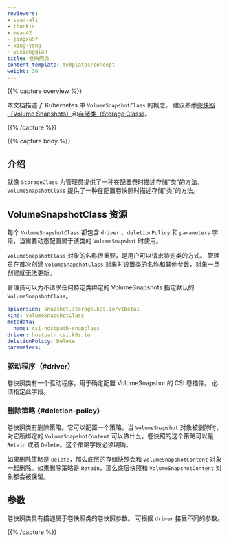 ```yaml
---
reviewers:
- saad-ali
- thockin
- msau42
- jingxu97
- xing-yang
- yuxiangqian
title: 卷快照类
content_template: templates/concept
weight: 30
---
```


{{% capture overview %}}

<!--
This document describes the concept of `VolumeSnapshotClass` in Kubernetes. Familiarity
with [volume snapshots](/docs/concepts/storage/volume-snapshots/) and
[storage classes](/docs/concepts/storage/storage-classes) is suggested.
-->
本文档描述了 Kubernetes 中 `VolumeSnapshotClass` 的概念。 建议熟悉[卷快照（Volume Snapshots）](/docs/concepts/storage/volume-snapshots/)和[存储类（Storage Class）](/docs/concepts/storage/storage-classes)。

{{% /capture %}}


{{% capture body %}}

<!--
## Introduction

Just like `StorageClass` provides a way for administrators to describe the "classes"
of storage they offer when provisioning a volume, `VolumeSnapshotClass` provides a
way to describe the "classes" of storage when provisioning a volume snapshot.
-->
## 介绍

就像 `StorageClass` 为管理员提供了一种在配置卷时描述存储“类”的方法，`VolumeSnapshotClass` 提供了一种在配置卷快照时描述存储“类”的方法。

<!--
## The VolumeSnapshotClass Resource

Each `VolumeSnapshotClass` contains the fields `driver`, `deletionPolicy`, and `parameters`,
which are used when a `VolumeSnapshot` belonging to the class needs to be
dynamically provisioned.

The name of a `VolumeSnapshotClass` object is significant, and is how users can
request a particular class. Administrators set the name and other parameters
of a class when first creating `VolumeSnapshotClass` objects, and the objects cannot
be updated once they are created.

Administrators can specify a default `VolumeSnapshotClass` just for VolumeSnapshots
that don't request any particular class to bind to.
-->
## VolumeSnapshotClass 资源

每个 `VolumeSnapshotClass` 都包含 `driver` 、`deletionPolicy` 和 `parameters` 字段，当需要动态配置属于该类的 `VolumeSnapshot` 时使用。

`VolumeSnapshotClass` 对象的名称很重要，是用户可以请求特定类的方式。
管理员在首次创建 `VolumeSnapshotClass` 对象时设置类的名称和其他参数，对象一旦创建就无法更新。

管理员可以为不请求任何特定类绑定的 VolumeSnapshots 指定默认的 `VolumeSnapshotClass`。

```yaml
apiVersion: snapshot.storage.k8s.io/v1beta1
kind: VolumeSnapshotClass
metadata:
  name: csi-hostpath-snapclass
driver: hostpath.csi.k8s.io
deletionPolicy: Delete
parameters:
```

<!--
### Driver

Volume snapshot classes have a driver that determines what CSI volume plugin is
used for provisioning VolumeSnapshots. This field must be specified.
-->
### 驱动程序（#driver）

卷快照类有一个驱动程序，用于确定配置 VolumeSnapshot 的 CSI 卷插件。 必须指定此字段。

<!--
### DeletionPolicy

Volume snapshot classes have a deletionPolicy. It enables you to configure what happens to a `VolumeSnapshotContent` when the `VolumeSnapshot` object it is bound to is to be deleted. The deletionPolicy of a volume snapshot can either be `Retain` or `Delete`. This field must be specified.

If the deletionPolicy is `Delete`, then the underlying storage snapshot will be deleted along with the `VolumeSnapshotContent` object. If the deletionPolicy is `Retain`, then both the underlying snapshot and `VolumeSnapshotContent` remain.
-->
### 删除策略 {#deletion-policy}

卷快照类有删除策略。它可以配置一个策略，当 `VolumeSnapshot` 对象被删除时，对它所绑定的 `VolumeSnapshotContent` 可以做什么。卷快照的这个策略可以是 `Retain` 或者 `Delete`。这个策略字段必须明确。

如果删除策略是 `Delete`，那么底层的存储快照会和 `VolumeSnapshotContent` 对象一起删除。如果删除策略是 `Retain`，那么底层快照和 `VolumeSnapshotContent` 对象都会被保留。

<!--
## Parameters

Volume snapshot classes have parameters that describe volume snapshots belonging to
the volume snapshot class. Different parameters may be accepted depending on the
`driver`.
-->
## 参数

卷快照类具有描述属于卷快照类的卷快照参数。 可根据 `driver` 接受不同的参数。

{{% /capture %}}
